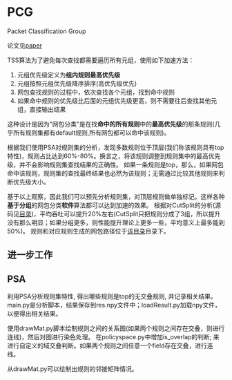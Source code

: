 # PCG

Packet Classification Group

论文见[paper](./PCG_paper.pdf)

TSS算法为了避免每次查找都需要遍历所有元组，使用如下加速方法：

1. 元组优先级定义为**组内规则最高优先级**
2. 元组按照元组优先级降序排序(高优先级优先)
3. 网包查找规则的过程中，依次查找各个元组，找到命中规则
4. 如果命中规则的优先级比后面的元组优先级更高，则不需要往后查找其他元组，直接输出结果

这种设计是因为"网包分类"是在找**命中的所有规则**中的**最高优先级**的那条规则(几乎所有规则集都有default规则,所有网包都可以命中该规则)。

根据我们使用PSA对规则集的分析，发现多数规则位于顶层(我们称该规则具有top特性)，规则占比达到60%-80%。换言之，将该规则调整到规则集中的最高优先级，并不会影响规则集查找结果的正确性。
如果一条规则是top，那么，如果网包命中该规则，规则集的查找最终结果也必然为该规则；无需通过比较其他规则来判断优先级大小。

基于以上观察，因此我们可以预先分析规则集，对顶层规则做单独标记。这样各种**基于分组**的网包分类**软件**算法都可以达到加速的效果。
根据对CutSplit的分析(源码见[目录](./CutSplit/))，平均吞吐可以提升20%左右(CutSplit只把规则分成了3组，所以提升没有那么明显；如果分组更多，则性能提升理论上更多一些，平均意义上最多能到50%)。
规则和对应规则生成的网包路径位于[该目录](./PSA/pc_plat/rule_trace)目录下。

## 进一步工作

## PSA

利用PSA分析规则集特性, 得出哪些规则是top的无交叠规则, 并记录相关结果。
main.py是分析脚本，结果保存到res.npy文件中；loadResult.py加载npy文件，以便得出相关结果。

使用drawMat.py脚本绘制规则之间的关系图(如果两个规则之间存在交叠，则进行连线)，然后对图进行染色处理。
在policyspace.py中增加is_overlap的判断; 来进行自定义的域交叠判断。如果两个规则之间任意一个field存在交叠，进行连线。

从drawMat.py可以绘制出规则的邻接矩阵情况。
